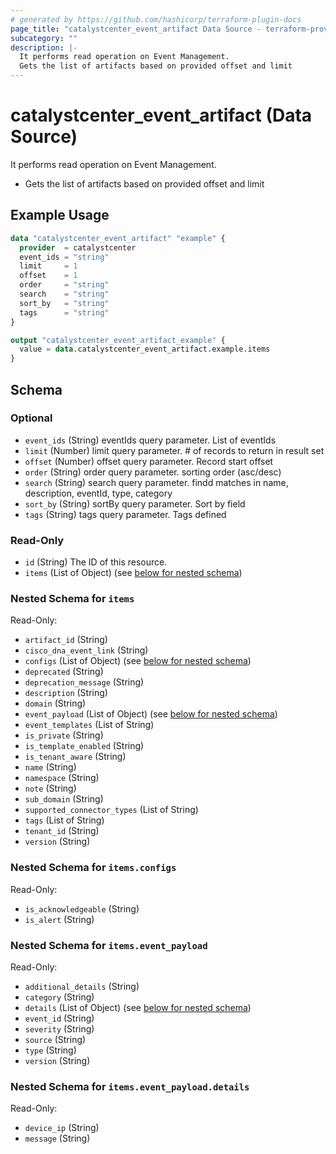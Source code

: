 ```yaml
---
# generated by https://github.com/hashicorp/terraform-plugin-docs
page_title: "catalystcenter_event_artifact Data Source - terraform-provider-catalystcenter"
subcategory: ""
description: |-
  It performs read operation on Event Management.
  Gets the list of artifacts based on provided offset and limit
---
```


# catalystcenter_event_artifact (Data Source)

It performs read operation on Event Management.

- Gets the list of artifacts based on provided offset and limit

## Example Usage

```terraform
data "catalystcenter_event_artifact" "example" {
  provider  = catalystcenter
  event_ids = "string"
  limit     = 1
  offset    = 1
  order     = "string"
  search    = "string"
  sort_by   = "string"
  tags      = "string"
}

output "catalystcenter_event_artifact_example" {
  value = data.catalystcenter_event_artifact.example.items
}
```

<!-- schema generated by tfplugindocs -->
## Schema

### Optional

- `event_ids` (String) eventIds query parameter. List of eventIds
- `limit` (Number) limit query parameter. # of records to return in result set
- `offset` (Number) offset query parameter. Record start offset
- `order` (String) order query parameter. sorting order (asc/desc)
- `search` (String) search query parameter. findd matches in name, description, eventId, type, category
- `sort_by` (String) sortBy query parameter. Sort by field
- `tags` (String) tags query parameter. Tags defined

### Read-Only

- `id` (String) The ID of this resource.
- `items` (List of Object) (see [below for nested schema](#nestedatt--items))

<a id="nestedatt--items"></a>
### Nested Schema for `items`

Read-Only:

- `artifact_id` (String)
- `cisco_dna_event_link` (String)
- `configs` (List of Object) (see [below for nested schema](#nestedobjatt--items--configs))
- `deprecated` (String)
- `deprecation_message` (String)
- `description` (String)
- `domain` (String)
- `event_payload` (List of Object) (see [below for nested schema](#nestedobjatt--items--event_payload))
- `event_templates` (List of String)
- `is_private` (String)
- `is_template_enabled` (String)
- `is_tenant_aware` (String)
- `name` (String)
- `namespace` (String)
- `note` (String)
- `sub_domain` (String)
- `supported_connector_types` (List of String)
- `tags` (List of String)
- `tenant_id` (String)
- `version` (String)

<a id="nestedobjatt--items--configs"></a>
### Nested Schema for `items.configs`

Read-Only:

- `is_acknowledgeable` (String)
- `is_alert` (String)


<a id="nestedobjatt--items--event_payload"></a>
### Nested Schema for `items.event_payload`

Read-Only:

- `additional_details` (String)
- `category` (String)
- `details` (List of Object) (see [below for nested schema](#nestedobjatt--items--event_payload--details))
- `event_id` (String)
- `severity` (String)
- `source` (String)
- `type` (String)
- `version` (String)

<a id="nestedobjatt--items--event_payload--details"></a>
### Nested Schema for `items.event_payload.details`

Read-Only:

- `device_ip` (String)
- `message` (String)

